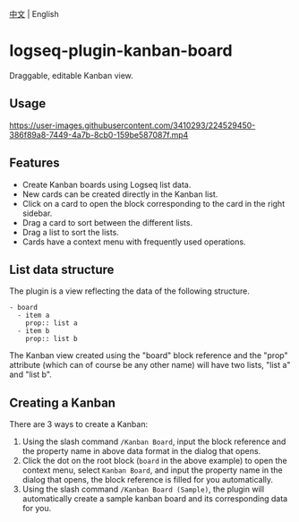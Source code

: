 [中文](README.md) | English

# logseq-plugin-kanban-board

Draggable, editable Kanban view.

## Usage

https://user-images.githubusercontent.com/3410293/224529450-386f89a8-7449-4a7b-8cb0-159be587087f.mp4

## Features

- Create Kanban boards using Logseq list data.
- New cards can be created directly in the Kanban list.
- Click on a card to open the block corresponding to the card in the right sidebar.
- Drag a card to sort between the different lists.
- Drag a list to sort the lists.
- Cards have a context menu with frequently used operations.

## List data structure

The plugin is a view reflecting the data of the following structure.

```
- board
  - item a
    prop:: list a
  - item b
    prop:: list b
```

The Kanban view created using the "board" block reference and the "prop" attribute (which can of course be any other name) will have two lists, "list a" and "list b".

## Creating a Kanban

There are 3 ways to create a Kanban:

1. Using the slash command `/Kanban Board`, input the block reference and the property name in above data format in the dialog that opens.
1. Click the dot on the root block (`board` in the above example) to open the context menu, select `Kanban Board`, and input the property name in the dialog that opens, the block reference is filled for you automatically.
1. Using the slash command `/Kanban Board (Sample)`, the plugin will automatically create a sample kanban board and its corresponding data for you.
